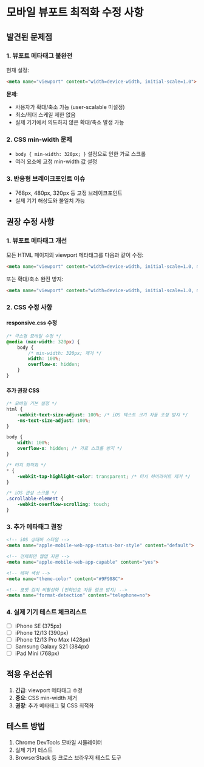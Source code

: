 # 모바일 뷰포트 최적화 수정 사항

## 발견된 문제점

### 1. **뷰포트 메타태그 불완전**
현재 설정:
```html
<meta name="viewport" content="width=device-width, initial-scale=1.0">
```

**문제**:
- 사용자가 확대/축소 가능 (user-scalable 미설정)
- 최소/최대 스케일 제한 없음
- 실제 기기에서 의도하지 않은 확대/축소 발생 가능

### 2. **CSS min-width 문제**
- `body { min-width: 320px; }` 설정으로 인한 가로 스크롤
- 여러 요소에 고정 min-width 값 설정

### 3. **반응형 브레이크포인트 이슈**
- 768px, 480px, 320px 등 고정 브레이크포인트
- 실제 기기 해상도와 불일치 가능

## 권장 수정 사항

### 1. 뷰포트 메타태그 개선
모든 HTML 페이지의 viewport 메타태그를 다음과 같이 수정:

```html
<meta name="viewport" content="width=device-width, initial-scale=1.0, minimum-scale=1.0, maximum-scale=5.0, user-scalable=yes">
```

또는 확대/축소 완전 방지:
```html
<meta name="viewport" content="width=device-width, initial-scale=1.0, minimum-scale=1.0, maximum-scale=1.0, user-scalable=no">
```

### 2. CSS 수정 사항

#### responsive.css 수정
```css
/* 극소형 모바일 수정 */
@media (max-width: 320px) {
    body {
        /* min-width: 320px; 제거 */
        width: 100%;
        overflow-x: hidden;
    }
}
```

#### 추가 권장 CSS
```css
/* 모바일 기본 설정 */
html {
    -webkit-text-size-adjust: 100%; /* iOS 텍스트 크기 자동 조정 방지 */
    -ms-text-size-adjust: 100%;
}

body {
    width: 100%;
    overflow-x: hidden; /* 가로 스크롤 방지 */
}

/* 터치 최적화 */
* {
    -webkit-tap-highlight-color: transparent; /* 터치 하이라이트 제거 */
}

/* iOS 관성 스크롤 */
.scrollable-element {
    -webkit-overflow-scrolling: touch;
}
```

### 3. 추가 메타태그 권장

```html
<!-- iOS 상태바 스타일 -->
<meta name="apple-mobile-web-app-status-bar-style" content="default">

<!-- 전체화면 웹앱 지원 -->
<meta name="apple-mobile-web-app-capable" content="yes">

<!-- 테마 색상 -->
<meta name="theme-color" content="#9F988C">

<!-- 포맷 감지 비활성화 (전화번호 자동 링크 방지) -->
<meta name="format-detection" content="telephone=no">
```

### 4. 실제 기기 테스트 체크리스트

- [ ] iPhone SE (375px)
- [ ] iPhone 12/13 (390px)
- [ ] iPhone 12/13 Pro Max (428px)
- [ ] Samsung Galaxy S21 (384px)
- [ ] iPad Mini (768px)

## 적용 우선순위

1. **긴급**: viewport 메타태그 수정
2. **중요**: CSS min-width 제거
3. **권장**: 추가 메타태그 및 CSS 최적화

## 테스트 방법

1. Chrome DevTools 모바일 시뮬레이터
2. 실제 기기 테스트
3. BrowserStack 등 크로스 브라우저 테스트 도구